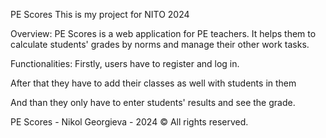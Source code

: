 PE Scores
This is my project for NITO 2024

Overview:
PE Scores is a web application for PE teachers. It helps them to calculate students' grades by norms and manage their other work tasks.

Functionalities:
Firstly, users have to register and log in.

After that they have to add their classes as well with students in them

And than they only have to enter students' results and see the grade.

PE Scores - Nikol Georgieva - 2024 © All rights reserved.
